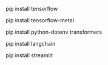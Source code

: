 pip install tensorflow

pip install tensorflow-metal

pip install python-dotenv transformers

pip install langchain

pip install streamlit
